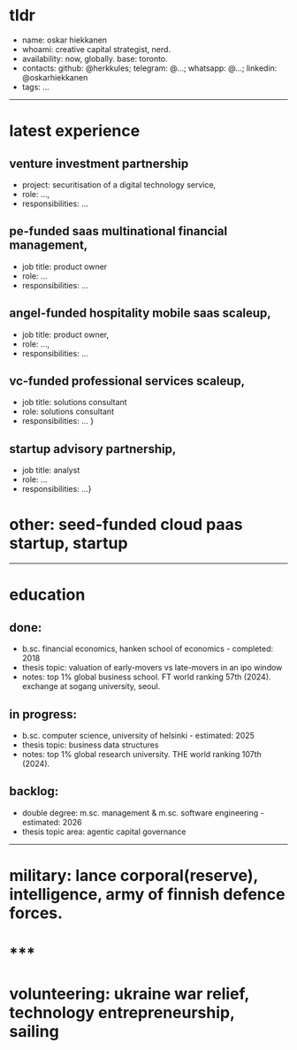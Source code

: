 # tldr

- name: oskar hiekkanen
- whoami: creative capital strategist, nerd.
- availability: now, globally. base: toronto.
- contacts: github: @herkkules; telegram: @...; whatsapp: @...; linkedin: @oskarhiekkanen
- tags: ...

***

# latest experience

## venture investment partnership
- project: securitisation of a digital technology service,
- role: ...,
- responsibilities: ... 

## pe-funded saas multinational financial management,
- job title: product owner
- role: ...
- responsibilities: ... 

## angel-funded hospitality mobile saas scaleup,
- job title: product owner,
- role: ...,
- responsibilities: ... 

## vc-funded professional services scaleup,
- job title: solutions consultant
- role: solutions consultant
- responsibilities: ... }

## startup advisory partnership,
- job title: analyst
- role: ...
- responsibilities: ...}

# other: seed-funded cloud paas startup, startup 
***
# education

## done:
- b.sc. financial economics, hanken school of economics - completed: 2018
- thesis topic: valuation of early-movers vs late-movers in an ipo window
- notes: top 1% global business school. FT world ranking 57th (2024). exchange at sogang university, seoul.

## in progress:
- b.sc. computer science, university of helsinki - estimated: 2025
- thesis topic: business data structures
- notes: top 1% global research university. THE world ranking 107th (2024).

## backlog:
- double degree: m.sc. management & m.sc. software engineering - estimated: 2026
- thesis topic area: agentic capital governance

***


# military: lance corporal(reserve), intelligence, army of finnish defence forces.

# *** 


# volunteering: ukraine war relief, technology entrepreneurship, sailing